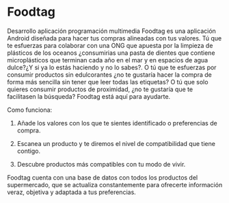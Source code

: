 # Foodtag
Desarrollo aplicación programación multimedia
Foodtag es una aplicación Android diseñada para hacer tus compras alineadas con tus valores. Tú que te esfuerzas para colaborar con una ONG que apuesta por la limpieza de plásticos de los oceanos ¿consumirias una pasta de dientes que contiene microplásticos que terminan cada año en el mar y en espacios de agua dulce?¿Y si ya lo estás haciendo y no lo sabes?. O tú que te esfuerzas por consumir productos sin edulcorantes ¿no te gustaría hacer la compra de forma más sencilla sin tener que leer todas las etiquetas? O tú que solo quieres consumir productos de proximidad, ¿no te gustaría que te facilitasen la búsqueda? Foodtag está aquí para ayudarte.

Como funciona:

1. Añade los valores con los que te sientes identificado o preferencias de compra.

2. Escanea un producto y te diremos el nivel de compatibilidad que tiene contigo.

3. Descubre productos más compatibles con tu modo de vivir.

Foodtag cuenta con una base de datos con todos los productos del supermercado, que se actualiza constantemente para ofrecerte información veraz, objetiva y adaptada a tus preferencias. 


